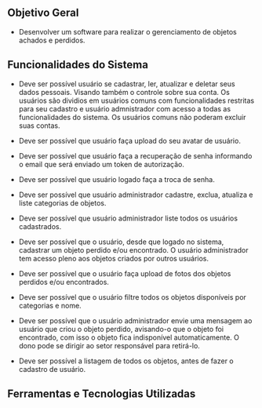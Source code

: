 ## Objetivo Geral

- Desenvolver um software para realizar o gerenciamento de objetos achados e perdidos.

## Funcionalidades do Sistema

- Deve ser possível usuário se cadastrar, ler, atualizar e deletar seus dados pessoais. Visando também o controle sobre sua conta. Os usuários são dividios em usuários comuns com funcionalidades restritas para seu cadastro e usuário admnistrador com acesso a todas as funcionalidades do sistema. Os usuários comuns não poderam excluir suas contas.

- Deve ser possível que usuário faça upload do seu avatar de usuário.

- Deve ser possível que usuário faça a recuperação de senha informando o email que será enviado um token de autorização.

- Deve ser possível que usuário logado faça a troca de senha.

- Deve ser possível que usuário administrador cadastre, exclua, atualiza e liste categorias de objetos.

- Deve ser possível que usuário administrador liste todos os usuários cadastrados.

- Deve ser possível que o usuário, desde que logado no sistema, cadastrar um objeto perdido e/ou encontrado. O usuário administrador tem acesso pleno aos objetos criados por outros usuários.

- Deve ser possível que o usuário faça upload de fotos dos objetos perdidos e/ou encontrados.

- Deve ser possível que o usuário filtre todos os objetos disponíveis por categorias e nome.

- Deve ser possível que o usuário administrador envie uma mensagem ao usuário que criou o objeto perdido, avisando-o que o objeto foi encontrado, com isso o objeto fica indisponível automaticamente. O dono pode se dirigir ao setor responsável para retirá-lo.

- Deve ser possível a listagem de todos os objetos, antes de fazer o cadastro de usuário.

## Ferramentas e Tecnologias Utilizadas
